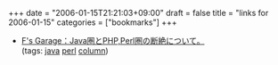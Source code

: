 +++
date = "2006-01-15T21:21:03+09:00"
draft = false
title = "links for 2006-01-15"
categories = ["bookmarks"]
+++

<ul>
	<li>
		<div><a href="http://www.milkstand.net/fsgarage/archives/000803.html">F's Garage：Java圏とPHP,Perl圏の断絶について。</a></div>
		<div>(tags: <a href="http://del.icio.us/nobu666/java">java</a> <a href="http://del.icio.us/nobu666/perl">perl</a> <a href="http://del.icio.us/nobu666/column">column</a>)</div>
	</li>
</ul>
